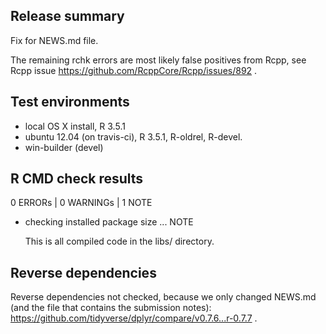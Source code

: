 ## Release summary

Fix for NEWS.md file.

The remaining rchk errors are most likely false positives from Rcpp, see Rcpp issue https://github.com/RcppCore/Rcpp/issues/892 .

## Test environments

* local OS X install, R 3.5.1
* ubuntu 12.04 (on travis-ci), R 3.5.1, R-oldrel, R-devel.
* win-builder (devel)

## R CMD check results

0 ERRORs | 0 WARNINGs | 1 NOTE

* checking installed package size ... NOTE

  This is all compiled code in the libs/ directory.

## Reverse dependencies

Reverse dependencies not checked, because we only changed NEWS.md (and the file that contains the submission notes): https://github.com/tidyverse/dplyr/compare/v0.7.6...r-0.7.7 .

